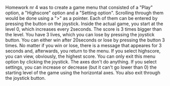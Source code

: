 Homework nr 4 was to create a game menu that consisted of a "Play" option, a "Highscore" option and a "Setting option". Scrolling through
them would be done using a ">" as a pointer. Each of them can be entered by pressing the button on the joystick. Inside the actual game,
you start at the level 0, which increases every 2seconds. The score is 3 times bigger than the level. You have 3 lives, which you can lose
by pressing the joystick button. You can either win after 20seconds or lose by pressing the button 3 times. No matter if you win or lose,
there is a message that appeares for 3 seconds and, afterwards, you return to the menu. If you select highscore, you can view, obviously,
the highest score. You can only exit this menu option by clicking the joystick. The axes don't do anything. If you select settings, you can
increase or decrease (but it can't go lower than 0) the starting level of the game using the horizontal axes. You also exit through the
joystick button.
